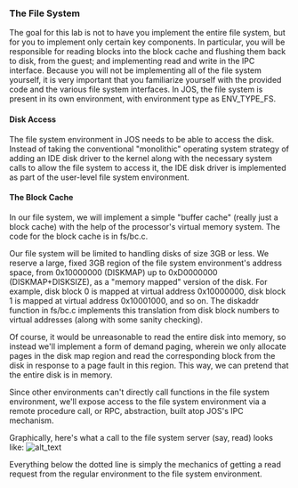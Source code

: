 ### The File System
The goal for this lab is not to have you implement the entire file system, but for you to implement only certain key components. In particular, you will be responsible for reading blocks into the block cache and flushing them back to disk, from the guest; and implementing read and write in the IPC interface. Because you will not be implementing all of the file system yourself, it is very important that you familiarize yourself with the provided code and the various file system interfaces. In JOS, the file system is present in its own environment, with environment type as ENV_TYPE_FS.

#### Disk Access
The file system environment in JOS needs to be able to access the disk. Instead of taking the conventional "monolithic" operating system strategy of adding an IDE disk driver to the kernel along with the necessary system calls to allow the file system to access it, the IDE disk driver is implemented as part of the user-level file system environment.

#### The Block Cache
In our file system, we will implement a simple "buffer cache" (really just a block cache) with the help of the processor's virtual memory system. The code for the block cache is in fs/bc.c.

Our file system will be limited to handling disks of size 3GB or less. We reserve a large, fixed 3GB region of the file system environment's address space, from 0x10000000 (DISKMAP) up to 0xD0000000 (DISKMAP+DISKSIZE), as a "memory mapped" version of the disk. For example, disk block 0 is mapped at virtual address 0x10000000, disk block 1 is mapped at virtual address 0x10001000, and so on. The diskaddr function in fs/bc.c implements this translation from disk block numbers to virtual addresses (along with some sanity checking).

Of course, it would be unreasonable to read the entire disk into memory, so instead we'll implement a form of demand paging, wherein we only allocate pages in the disk map region and read the corresponding block from the disk in response to a page fault in this region. This way, we can pretend that the entire disk is in memory.

Since other environments can't directly call functions in the file system environment, we'll expose access to the file system environment via a remote procedure call, or RPC, abstraction, built atop JOS's IPC mechanism.

Graphically, here's what a call to the file system server (say, read) looks like:
![alt_text](http://https://github.com/vijay03/cs378-f19/figures/file-system.png)

Everything below the dotted line is simply the mechanics of getting a read request from the regular environment to the file system environment.

